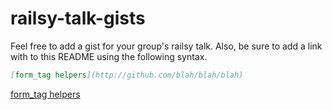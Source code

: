 # railsy-talk-gists

Feel free to add a gist for your group's railsy talk. Also, be sure to add a link with to this README using the following syntax.
```markdown
[form_tag helpers](http://github.com/blah/blah/blah)
```

[form_tag helpers]()